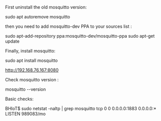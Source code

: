 First uninstall the old mosquitto version:

sudo apt autoremove mosquitto

then you need to add mosquitto-dev PPA to your sources list :

sudo apt-add-repository ppa:mosquitto-dev/mosquitto-ppa 
sudo apt-get update

Finally, install mosquitto:

sudo apt install mosquitto 

http://192.168.76.167:8080

Check mosquitto version :

mosquitto --version


Basic checks:

BHIoT$ sudo netstat -naltp | grep mosquitto
tcp        0      0 0.0.0.0:1883            0.0.0.0:*               LISTEN      989083/mo









